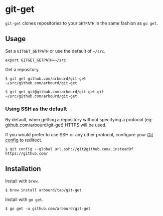 # git-get

`git-get` clones repositories to your `GETPATH` in the same fashion as `go get`.

## Usage

Set a `GITGET_GETPATH` or use the default of `~/src`.

```shell
export GITGET_GETPATH=~/src
```

Get a repository.

```console
$ git get github.com/arbourd/git-get
~/src/github.com/arbourd/git-get

$ git get git@github.com:arbourd/git-get.git
~/src/github.com/arbourd/git-get
```

### Using SSH as the default

By default, when getting a repository without specifying a protocol (eg: github.com/arbourd/git-get) HTTPS will be used.

If you would prefer to use SSH or any other protocol, configure your [Git config](https://git-scm.com/docs/git-config#Documentation/git-config.txt-urlltbasegtinsteadOf) to redirect.

```console
$ git config --global url.ssh://git@github.com/.insteadOf https://github.com/
```

## Installation

Install with `brew`.

```console
$ brew install arbourd/tap/git-get
```

Install with `go get`.

```console
$ go get -u github.com/arbourd/git-get
```
